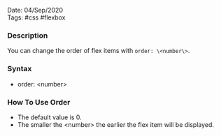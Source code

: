 Date: 04/Sep/2020  
Tags: #css #flexbox

### Description
You can change the order of flex items with `order: \<number\>`.  

### Syntax
* order: \<number\>  

### How To Use Order
* The default value is 0.  
* The smaller the \<number\> the earlier the flex item will be displayed.  

